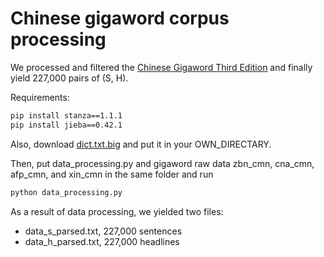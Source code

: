 # Chinese gigaword corpus processing
We processed and filtered the [Chinese Gigaword Third Edition](https://catalog.ldc.upenn.edu/LDC2007T38) and finally yield 227,000 pairs of (S, H).

Requirements:

```bash
pip install stanza==1.1.1
pip install jieba==0.42.1
```

Also, download [dict.txt.big](https://github.com/fxsjy/jieba/blob/master/extra_dict/dict.txt.big) and put it in your OWN_DIRECTARY.

Then, put data_processing.py and gigaword raw data zbn_cmn, cna_cmn, afp_cmn, and xin_cmn in the same folder and run

```bash
python data_processing.py
```

As a result of data processing, we yielded two files:
- data_s_parsed.txt, 227,000 sentences
- data_h_parsed.txt, 227,000 headlines

